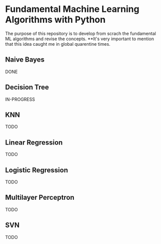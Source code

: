 # Fundamental Machine Learning Algorithms with Python

The purpose of this repository is to develop from scrach the fundamental ML algorithms and revise the concepts.
**It's very important to mention that this idea caught me in global quarentine times.

## Naive Bayes
DONE

## Decision Tree
IN-PROGRESS

## KNN
TODO

## Linear Regression
TODO

## Logistic Regression
TODO

## Multilayer Perceptron
TODO

## SVN
TODO

